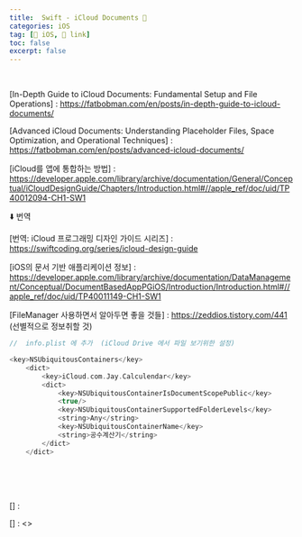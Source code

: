 ```yaml
---
title:  Swift - iCloud Documents 🔗
categories: iOS
tag: [🍏 iOS, 🔗 link]
toc: false
excerpt: false
---
```

<br>

[In-Depth Guide to iCloud Documents: Fundamental Setup and File Operations] : <https://fatbobman.com/en/posts/in-depth-guide-to-icloud-documents/>

[Advanced iCloud Documents: Understanding Placeholder Files, Space Optimization, and Operational Techniques] : <https://fatbobman.com/en/posts/advanced-icloud-documents/>

[iCloud를 앱에 통합하는 방법] : <https://developer.apple.com/library/archive/documentation/General/Conceptual/iCloudDesignGuide/Chapters/Introduction.html#//apple_ref/doc/uid/TP40012094-CH1-SW1>

⬇️ 번역

[번역: iCloud 프로그래밍 디자인 가이드 시리즈] : <https://swiftcoding.org/series/icloud-design-guide>

[iOS의 문서 기반 애플리케이션 정보] : <https://developer.apple.com/library/archive/documentation/DataManagement/Conceptual/DocumentBasedAppPGiOS/Introduction/Introduction.html#//apple_ref/doc/uid/TP40011149-CH1-SW1>

[FileManager 사용하면서 알아두면 좋을 것들] : <https://zeddios.tistory.com/441> (선별적으로 정보취할 것)

```swift
//  info.plist 에 추가  (iCloud Drive 에서 파일 보기위한 설정)

<key>NSUbiquitousContainers</key>
    <dict>
        <key>iCloud.com.Jay.Calculendar</key>
        <dict>
            <key>NSUbiquitousContainerIsDocumentScopePublic</key>
            <true/>
            <key>NSUbiquitousContainerSupportedFolderLevels</key>
            <string>Any</string>
            <key>NSUbiquitousContainerName</key>
            <string>공수계산기</string>
        </dict>
    </dict>

```

<br><br><br>

[] : []()

[] : <>

​[]()
